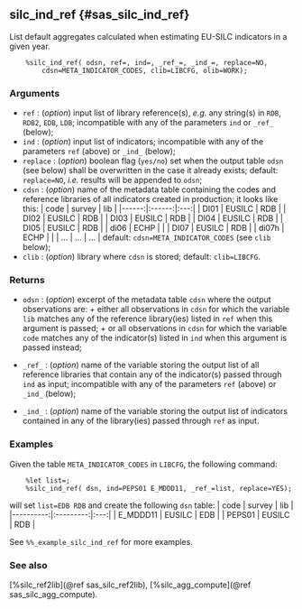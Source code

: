 ## silc_ind_ref {#sas_silc_ind_ref}
List default aggregates calculated when estimating EU-SILC indicators in a given year. 

~~~sas
	%silc_ind_ref( odsn, ref=, ind=, _ref_=, _ind_=, replace=NO,
		cdsn=META_INDICATOR_CODES, clib=LIBCFG, olib=WORK);
~~~

### Arguments
* `ref` : (_option_) input list of library reference(s), _e.g._ any string(s) in `RDB`, 
	`RDB2`, `EDB`, `LDB`; incompatible with any of the parameters `ind` or `_ref_` 
	(below);
* `ind` : (_option_) input list of indicators; incompatible with any of the parameters 
	`ref` (above) or `_ind_` (below);
* `replace` : (_option_) boolean flag (`yes/no`) set when the output table `odsn` (see
	below) shall be overwritten in the case it already exists; default: `replace=NO`, _i.e._
	results will be appended to `odsn`;
* `cdsn` : (_option_) name of the metadata table containing the codes and reference
	libraries of all indicators created in production; it looks like this:
| code  | survey | lib |
|------:|:------:|:---:|
| DI01	| EUSILC | RDB |
| DI02	| EUSILC | RDB |
| DI03	| EUSILC | RDB |
| DI04	| EUSILC | RDB |
| DI05	| EUSILC | RDB |
| di06	| ECHP   |     |
| DI07	| EUSILC | RDB |
| di07h	| ECHP   |     |
| ...   |  ...   | ... |
	default: `cdsn=META_INDICATOR_CODES` (see `clib` below);
* `clib` : (_option_) library where `cdsn` is stored; default: `clib=LIBCFG`.

### Returns
* `odsn` : (_option_) excerpt of the metadata table `cdsn` where the output observations 
	are: 
		+ either all observations in `cdsn` for which the variable `lib` matches any of
		the reference library(ies) listed in `ref` when this argument is passed;
		+ or all observations in `cdsn` for which the variable `code` matches any of
		the indicator(s) listed in `ind` when this argument is passed instead;

* `_ref_` : (_option_) name of the variable storing the output list of all reference 
	libraries that contain any of the indicator(s) passed through `ind` as input; 
	incompatible with any of the parameters `ref` (above) or `_ind_` (below);
* `_ind_` : (_option_) name of the variable storing the output list of indicators contained
	in any of the library(ies) passed through `ref` as input.

### Examples
Given the table `META_INDICATOR_CODES` in `LIBCFG`, the following command:

~~~sas	
	%let list=;
	%silc_ind_ref( dsn, ind=PEPS01 E_MDDD11, _ref_=list, replace=YES);
~~~
will set `list=EDB RDB` and create the following `dsn` table:
| code      | survey    | lib |
|----------:|:---------:|:---:|
| E_MDDD11	| EUSILC	| EDB | 
| PEPS01	| EUSILC	| RDB | 

See `%%_example_silc_ind_ref` for more examples.
	
### See also
[%silc_ref2lib](@ref sas_silc_ref2lib), [%silc_agg_compute](@ref sas_silc_agg_compute).